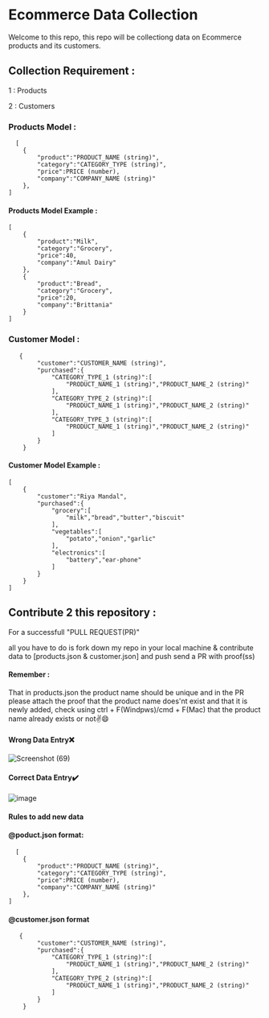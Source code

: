 
# Ecommerce Data Collection

Welcome to this repo, this repo will be collectiong data on Ecommerce products and its customers.

## Collection Requirement :

1 : Products 

2 : Customers

### Products Model :

```http
  [
    {
        "product":"PRODUCT_NAME (string)",
        "category":"CATEGORY_TYPE (string)",
        "price":PRICE (number),
        "company":"COMPANY_NAME (string)"
    },
]
```

#### Products Model Example :

```http
[
    {
        "product":"Milk",
        "category":"Grocery",
        "price":40,
        "company":"Amul Dairy"
    },
    {
        "product":"Bread",
        "category":"Grocery",
        "price":20,
        "company":"Brittania"
    }
]
```

### Customer Model :

```http
   {
        "customer":"CUSTOMER_NAME (string)",
        "purchased":{
            "CATEGORY_TYPE_1 (string)":[
                "PRODUCT_NAME_1 (string)","PRODUCT_NAME_2 (string)"
            ],
            "CATEGORY_TYPE_2 (string)":[
                "PRODUCT_NAME_1 (string)","PRODUCT_NAME_2 (string)"
            ],
            "CATEGORY_TYPE_3 (string)":[
                "PRODUCT_NAME_1 (string)","PRODUCT_NAME_2 (string)"
            ]
        }
    }
```

#### Customer Model Example :

```http
[
    {
        "customer":"Riya Mandal",
        "purchased":{
            "grocery":[
                "milk","bread","butter","biscuit"
            ],
            "vegetables":[
                "potato","onion","garlic"
            ],
            "electronics":[
                "battery","ear-phone"
            ]
        }
    }
]
```


## Contribute 2 this repository : 

For a successfull "PULL REQUEST(PR)" 

all you have to do is fork down my repo in your local machine & contribute data to [products.json & customer.json] and push send a PR with proof(ss)

#### Remember :

That in products.json the product name should be unique and in the PR please attach the proof that the product name does'nt exist and that it is newly added, check using ctrl + F(Windpws)/cmd + F(Mac) that the product name already exists or not✌️😄

#### Wrong Data Entry❌
![Screenshot (69)](https://user-images.githubusercontent.com/76695320/135745955-bd12752f-e163-43f6-abd0-298719816c4e.jpg)


#### Correct Data Entry✔️
![image](https://user-images.githubusercontent.com/76695320/135745982-8c40c663-5728-495c-a656-b43d7add924a.png)

#### Rules to add new data 

#### @poduct.json format: 


```http
  [
    {
        "product":"PRODUCT_NAME (string)",
        "category":"CATEGORY_TYPE (string)",
        "price":PRICE (number),
        "company":"COMPANY_NAME (string)"
    },
]
```


#### @customer.json format

```http
   {
        "customer":"CUSTOMER_NAME (string)",
        "purchased":{
            "CATEGORY_TYPE_1 (string)":[
                "PRODUCT_NAME_1 (string)","PRODUCT_NAME_2 (string)"
            ],
            "CATEGORY_TYPE_2 (string)":[
                "PRODUCT_NAME_1 (string)","PRODUCT_NAME_2 (string)"
            ]
        }
    }
```


  


